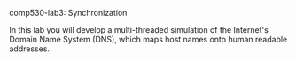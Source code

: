 comp530-lab3: Synchronization 

In this lab you will develop a multi-threaded simulation 
of the Internet's Domain Name System (DNS), 
which maps host names onto human readable addresses.
